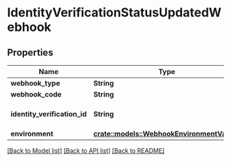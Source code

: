 # IdentityVerificationStatusUpdatedWebhook

## Properties

Name | Type | Description | Notes
------------ | ------------- | ------------- | -------------
**webhook_type** | **String** | `IDENTITY_VERIFICATION` | 
**webhook_code** | **String** | `STATUS_UPDATED` | 
**identity_verification_id** | **String** | The ID of the associated Identity Verification attempt. | 
**environment** | [**crate::models::WebhookEnvironmentValues**](WebhookEnvironmentValues.md) |  | 

[[Back to Model list]](../README.md#documentation-for-models) [[Back to API list]](../README.md#documentation-for-api-endpoints) [[Back to README]](../README.md)


